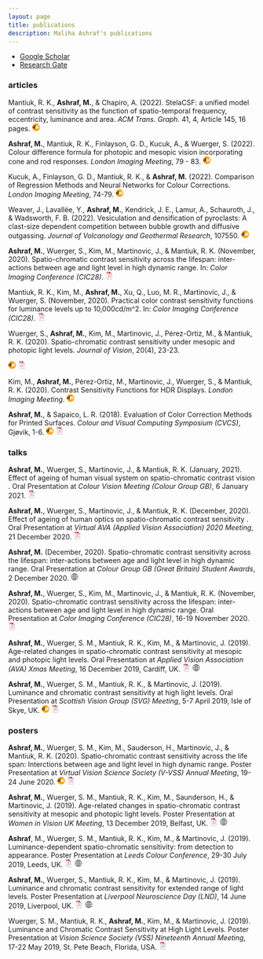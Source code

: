 ```yaml
---
layout: page
title: publications
description: Maliha Ashraf's publications
---
```


<div class="navbar">
  <div class="navbar-inner">
      <ul class="nav">  
          <li><a href="https://scholar.google.com/citations?user=9Jl9K3wAAAAJ&hl=en">Google Scholar</a></li>
		  <li><a href="https://www.researchgate.net/profile/Maliha_Ashraf4">Research Gate</a></li>
      </ul>
  </div>
</div>

### <a name="articles"></a>articles

Mantiuk, R. K., **Ashraf, M.**, & Chapiro, A. (2022). StelaCSF: a unified model of contrast sensitivity as the function of spatio-temporal frequency, eccentricity, luminance and area. *ACM Trans. Graph.* 41, 4, Article 145, 16 pages. 
[![doi](icons16/doi-icon.png)](https://doi.org/10.1145/3528223.3530115) 

**Ashraf, M.**, Mantiuk, R. K., Finlayson, G. D., Kucuk, A., & Wuerger, S. (2022). Colour difference formula for photopic and mesopic vision incorporating cone and rod responses. *London Imaging Meeting*, 79 - 83.
[![doi](icons16/doi-icon.png)](https://doi.org/10.2352/lim.2022.1.1.18)

Kucuk, A., Finlayson, G. D., Mantiuk, R. K., & **Ashraf, M.** (2022). Comparison of Regression Methods and Neural Networks for Colour Corrections. *London Imaging Meeting*, 74-79. 
[![doi](icons16/doi-icon.png)](https://doi.org/10.2352/lim.2022.1.1.17)

Weaver, J., Lavallée, Y., **Ashraf, M.**, Kendrick, J. E., Lamur, A., Schauroth, J., & Wadsworth, F. B. (2022). Vesiculation and densification of pyroclasts: A clast-size dependent competition between bubble growth and diffusive outgassing. *Journal of Volcanology and Geothermal Research*, 107550. 
[![doi](icons16/doi-icon.png)](https://doi.org/10.1016/j.jvolgeores.2022.107550)

**Ashraf, M.**, Wuerger, S., Kim, M., Martinovic, J., & Mantiuk, R. K. (November, 2020). Spatio-chromatic contrast sensitivity across the lifespan: inter-actions between age and light level in high dynamic range. In: *Color Imaging Conference (CIC28)*. 
[![pdf](icons16/pdf-icon.png)](../assets/pubs/CIC2020_Aging.pdf)

Mantiuk, R. K., Kim, M., **Ashraf, M.**, Xu, Q., Luo, M. R., Martinovic, J., &  Wuerger, S. (November, 2020). Practical color contrast sensitivity functions for luminance levels up to 10,000cd/m^2. In: *Color Imaging Conference (CIC28)*. 
[![pdf](icons16/pdf-icon.png)](../assets/pubs/CIC_2020___Arbitrary_Color_Detection.pdf)

Wuerger, S., **Ashraf, M.**, Kim, M., Martinovic, J., Pérez-Ortiz, M., & Mantiuk, R. K. (2020). Spatio-chromatic contrast sensitivity under mesopic and photopic light levels. *Journal of Vision*, 20(4), 23-23.
<!-- [![GitHub](icons16/github-icon.png)](https://github.com/kbroman/Paper_ReScience2020) -->
[![doi](icons16/doi-icon.png)](https://doi.org/10.1167/jov.20.4.23)
[![pdf](icons16/pdf-icon.png)](../assets/pubs/Wuerger_2020_Jov.pdf)
<!-- * 160 * -->
<!-- https://doi.org/10.5281/zenodo.3959516 -->

Kim, M., **Ashraf, M.**, Pérez-Ortiz, M., Martinovic, J., Wuerger, S., & Mantiuk, R. K. (2020). Contrast Sensitivity Functions for HDR Displays. *London Imaging Meeting*.
[![doi](icons16/doi-icon.png)](https://doi.org/10.2352/issn.2694-118X.2020.LIM-28)

**Ashraf, M.**, & Sapaico, L. R. (2018). Evaluation of Color Correction Methods for Printed Surfaces. *Colour and Visual Computing Symposium (CVCS)*, Gjøvik, 1-6. 
[![doi](icons16/doi-icon.png)](https://doi.org/10.1109/CVCS.2018.8496542)
[![pdf](icons16/pdf-icon.png)](../assets/pubs/Ashraf_2018_CVCS.pdf)

### talks

**Ashraf, M.**, Wuerger, S., Martinovic, J., & Mantiuk, R. K. (January, 2021). Effect of ageing of human visual system on spatio-chromatic contrast vision
. Oral Presentation at *Colour Vision Meeting (Colour Group GB)*, 6 January 2021. 
[![pdf](icons16/pdf-icon.png)](../assets/pubs/CG2021_AgingCSF.pdf)

**Ashraf, M.**, Wuerger, S., Martinovic, J., & Mantiuk, R. K. (December, 2020). Effect of ageing of human optics on spatio-chromatic contrast sensitivity
. Oral Presentation at *Virtual AVA (Applied Vision Association) 2020 Meeting*, 21 December 2020. 
[![pdf](icons16/pdf-icon.png)](../assets/pubs/AVA2020_AgingCSF.pdf)

**Ashraf, M.** (December, 2020). Spatio-chromatic contrast sensitivity across the lifespan: inter-actions between age and light level in high dynamic range. Oral Presentation at *Colour Group GB (Great Britain) Student Awards*, 2 December 2020. 
[![web](icons16/web-icon.png)](https://www.colour.org.uk/student-awards/)

**Ashraf, M.**, Wuerger, S., Kim, M., Martinovic, J., & Mantiuk, R. K. (November, 2020). Spatio-chromatic contrast sensitivity across the lifespan: inter-actions between age and light level in high dynamic range. Oral Presentation at *Color Imaging Conference (CIC28)*, 16-19 November 2020. 
[![pdf](icons16/pdf-icon.png)](../assets/pubs/CIC2020_Aging.pdf)

**Ashraf, M.**, Wuerger, S. M., Mantiuk, R. K., Kim, M., & Martinovic, J. (2019). Age-related changes in spatio-chromatic contrast sensitivity at mesopic and photopic light levels. Oral Presentation at *Applied Vision Association (AVA) Xmas Meeting*, 16 December 2019, Cardiff, UK. 
[![pdf](icons16/pdf-icon.png)](../assets/pubs/AVA2019_presentation.pdf)
[![web](icons16/web-icon.png)](http://www.theava.net/meetings.php?s=ava-xmas-meeting-16-december-cardiff)

**Ashraf, M.**, Wuerger, S. M., Mantiuk, R. K., & Martinovic, J. (2019). Luminance and chromatic contrast sensitivity at high light levels. Oral Presentation at *Scottish Vision Group (SVG) Meeting*, 5-7 April 2019, Isle of Skye, UK. 
[![doi](icons16/doi-icon.png)](https://doi.org/10.1177/2041669519854233)
[![pdf](icons16/pdf-icon.png)](../assets/pubs/SVG2019_talk.pdf)


### posters

**Ashraf, M.**, Wuerger, S. M., Kim, M., Sauderson, H., Martinovic, J., & Mantiuk, R. K. (2020). Spatio-chromatic contrast sensitivity across the life span: Interctions between age and light level in high dynamic range. Poster Presentation at *Virtual Vision Science Society (V-VSS) Annual Meeting*, 19-24 June 2020.
[![doi](icons16/doi-icon.png)](https://doi.org/10.1167/jov.20.11.1286)
[![pdf](icons16/pdf-icon.png)](../assets/pubs/VSS2020_poster.pdf)

**Ashraf, M.**, Wuerger, S. M., Mantiuk, R. K., Kim, M., Saunderson, H., & Martinovic, J. (2019). Age-related changes in spatio-chromatic contrast sensitivity at mesopic and photopic light levels. Poster Presentation at *Women in Vision UK Meeting*, 13 December 2019, Belfast, UK.
[![pdf](icons16/pdf-icon.png)](../assets/pubs/WIV2019_poster.pdf)
[![web](icons16/web-icon.png)](https://www.networcuk.com/Home/WomenInVision)

**Ashraf**, M., Wuerger, S. M., Mantiuk, R. K., Kim, M., & Martinovic, J. (2019). Luminance-dependent spatio-chromatic sensitivity: from detection to appearance. Poster Presentation at *Leeds Colour Conference*, 29-30 July 2019, Leeds, UK.
[![pdf](icons16/pdf-icon.png)](../assets/pubs/leeds_color_poster.pdf)
[![web](icons16/web-icon.png)](http://stephenwestland.co.uk/colour2019/)

**Ashraf, M.**, Wuerger, S., Mantiuk, R. K., Kim, M., & Martinovic, J. (2019). Luminance and chromatic contrast sensitivity for extended range of light levels. Poster Presentation at *Liverpool Neuroscience Day (LND)*, 14 June 2019, Liverpool, UK. 
[![pdf](icons16/pdf-icon.png)](../assets/pubs/LND2019_poster.pdf)
[![web](icons16/web-icon.png)](https://lng.org.uk/event/lnd2019/)

Wuerger, S. M., Mantiuk, R. K., **Ashraf, M.**, Kim, M., & Martinovic, J. (2019). Luminance and Chromatic Contrast Sensitivity at High Light Levels. Poster Presentation at *Vision Science Society (VSS) Nineteenth Annual Meeting*, 17-22 May 2019, St. Pete Beach, Florida, USA.
[![pdf](icons16/pdf-icon.png)](../assets/pubs/VSS2019_Wuerger_Sophie.pdf)



